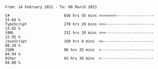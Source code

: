 <!-- [![Top Langs](https://github-readme-stats.vercel.app/api/top-langs/?username=thititongumpun&layout=compact&langs_count=7&theme=prussian)](https://github.com/thititongumpun)
[![Anurag's GitHub stats](https://github-readme-stats.vercel.app/api?username=thititongumpun&hide=stars&show_icons=true&theme=prussian)](https://github.com/thititongumpun) -->

<!--START_SECTION:waka-->

```text
From: 14 February 2021 - To: 06 March 2023

C#                         656 hrs 55 mins >>>>>>>>-----------------   33.64 %
TypeScript                 270 hrs 29 mins >>>----------------------   13.85 %
YAML                       252 hrs 20 mins >>>----------------------   12.92 %
JavaScript                 160 hrs 4 mins  >>-----------------------   08.20 %
JSON                       96 hrs 25 mins  >------------------------   04.94 %
Other                      93 hrs 39 mins  >------------------------   04.80 %
```

<!--END_SECTION:waka-->
